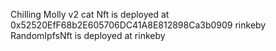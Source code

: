 Chilling Molly v2 cat Nft is deployed at 0x52520EfF68b2E605706DC41A8E812898Ca3b0909 rinkeby
RandomIpfsNft is deployed at rinkeby